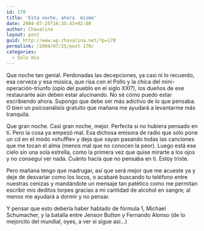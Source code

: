 ```yaml
---
id: 170
title: 'Esta noche, ahora  mismo'
date: 2004-07-25T16:35:43+02:00
author: Chavalina
layout: post
guid: http://www.wp.chavalina.net/?p=170
permalink: /2004/07/25/post-170/
categories:
  - Sólo mío
---
```

Que noche tan genial. Perdonadas las decepciones, ya casi ni lo recuerdo, esa cerveza y esa música, que risa con el Pollo y la chica del mini-operación-triunfo (opio del pueblo en el siglo XXI?), los due&ntilde;os de ese restaurante aún deben estar alucinando. No sé cómo puedo estar escribiendo ahora. Supongo que debe ser más adictivo de lo que pensaba. O bien un psicoanálisis gratuito que ma&ntilde;ana me ayudará a levantarme más tranquila.

Que gran noche. Casi gran noche, mejor. Perfecta si no hubiera pensado en ti. Pero la cosa ya empezó mal. Esa dichosa emisora de radio que sólo pone un cd en el modo «shuffle» y deja que vayan pasando todas las canciones que me tocan el alma (menos mal que no conocen la peor). Luego está ese cielo sin una sola estrella, como la primera vez que quise mirarte a los ojos y no conseguí ver nada. Cuánto hacía que no pensaba en ti. Estoy triste. 

Pero ma&ntilde;ana tengo que madrugar, así que será mejor que me acueste ya y deje de desvariar como los locos, o acabaré buscando tu teléfono entre nuestras cenizas y mandándote un mensaje tan patético como me permitan escribir mis deditos torpes gracias a mi cantidad de alcohol en sangre; al menos me ayudará a dormir y no pensar.

Y pensar que esto debería haber hablado de fórmula 1, Michael Schumacher, y la batalla entre Jenson Button y Fernando Alonso (de lo mejorcito del mundial, oyes, a ver si sigue así…)